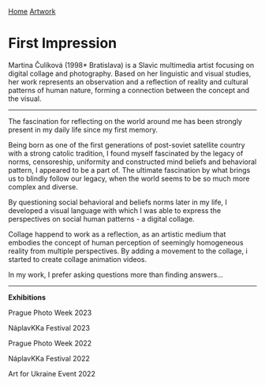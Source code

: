[Home](index.md)
[Artwork](work/index.md)

# First Impression

Martina Čulíková (1998* Bratislava) is a Slavic multimedia artist focusing on digital collage and photography.
Based on her linguistic and visual studies, her work represents an observation and a reflection of reality and cultural patterns of human nature, forming a connection between the concept and the visual.
____

The fascination for reflecting on the world around me has been strongly present in my daily life since my first memory. 

Being born as one of the first generations of post-soviet satellite country with a strong catolic tradition, I found myself fascinated by the legacy of norms, censoreship, uniformity and constructed mind beliefs and behavioral pattern, I appeared to be a part of. The ultimate fascination by what brings us to blindly follow our legacy, when the world seems to be so much more complex and diverse.

By questioning social behavioral and beliefs norms later in my life, I developed a visual language with which I was able to express the perspectives on social human patterns - a digital collage.

Collage happend to work as a reflection, as an artistic medium that embodies the concept of human perception of seemingly homogeneous reality from multiple perspectives. By adding a movement to the collage, i started to create collage animation videos.

In my work, I prefer asking questions more than finding answers...

___

**Exhibitions**

Prague Photo Week 2023

NáplavKKa Festival 2023
 
Prague Photo Week 2022

NáplavKKa Festival 2022
			
Art for Ukraine Event 2022


